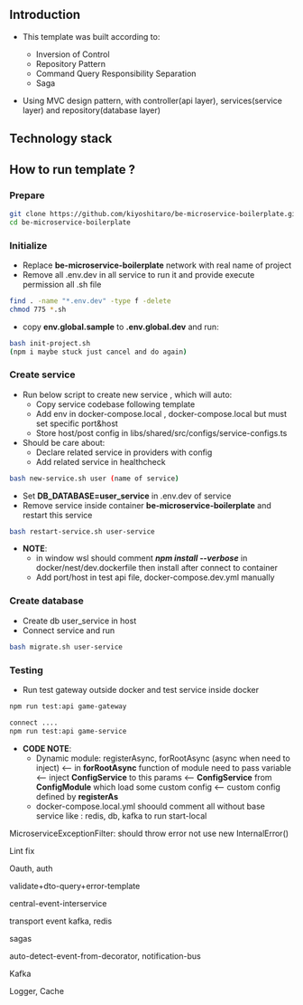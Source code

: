 ## Introduction
- This template was built according to:
  - Inversion of Control
  - Repository Pattern
  - Command Query Responsibility Separation
  - Saga

- Using MVC design pattern, with controller(api layer), services(service layer) and repository(database layer)

## Technology stack


## How to run template ?

### Prepare
```sh
git clone https://github.com/kiyoshitaro/be-microservice-boilerplate.git
cd be-microservice-boilerplate
```
### Initialize
- Replace **be-microservice-boilerplate** network with real name of project
- Remove all .env.dev in all service to run it and provide execute permission all .sh file 
```sh
find . -name "*.env.dev" -type f -delete
chmod 775 *.sh
```

- copy **env.global.sample** to **.env.global.dev** and run: 
```sh
bash init-project.sh 
(npm i maybe stuck just cancel and do again)
``` 
### Create service
- Run below script to create new service , which will auto:
  - Copy service codebase following template
  - Add env in docker-compose.local , docker-compose.local but must set specific port&host  
  - Store host/post config in libs/shared/src/configs/service-configs.ts
- Should be care about: 
  - Declare related service in providers with config
  - Add related service in healthcheck

```sh
bash new-service.sh user (name of service)
``` 
- Set **DB_DATABASE=user_service** in .env.dev of service
- Remove service inside container **be-microservice-boilerplate** and restart this service
```sh
bash restart-service.sh user-service
``` 

- **NOTE**: 
  - in window wsl should comment ***npm install --verbose*** in docker/nest/dev.dockerfile then install after connect to container
  - Add port/host in test api file, docker-compose.dev.yml manually
### Create database
- Create db user_service in host
- Connect service and run  
```sh
bash migrate.sh user-service
``` 

### Testing
- Run test gateway outside docker and test service inside docker
```sh
npm run test:api game-gateway

connect ....
npm run test:api game-service
``` 

- **CODE NOTE**: 
  - Dynamic module: registerAsync, forRootAsync (async when need to inject) <-- in **forRootAsync** function of module need to pass variable <-- inject **ConfigService** to this params <-- **ConfigService** from **ConfigModule** which load some custom config <-- custom config defined by **registerAs**
  - docker-compose.local.yml shoould comment all without base service like : redis, db, kafka to run start-local

MicroserviceExceptionFilter: should throw error not use new InternalError()

Lint fix

Oauth, auth

validate+dto-query+error-template

central-event-interservice

transport event kafka, redis

sagas

auto-detect-event-from-decorator, notification-bus

Kafka

Logger, Cache